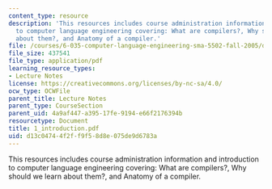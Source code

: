 ```yaml
---
content_type: resource
description: 'This resources includes course administration information and introduction
  to computer language engineering covering: What are compilers?, Why should we learn
  about them?, and Anatomy of a compiler.'
file: /courses/6-035-computer-language-engineering-sma-5502-fall-2005/d13c04744f2ff9f58d8e075de9d6783a_1_introduction.pdf
file_size: 437541
file_type: application/pdf
learning_resource_types:
- Lecture Notes
license: https://creativecommons.org/licenses/by-nc-sa/4.0/
ocw_type: OCWFile
parent_title: Lecture Notes
parent_type: CourseSection
parent_uid: 4a9af447-a395-17fe-9194-e66f2176394b
resourcetype: Document
title: 1_introduction.pdf
uid: d13c0474-4f2f-f9f5-8d8e-075de9d6783a
---
```

This resources includes course administration information and introduction to computer language engineering covering: What are compilers?, Why should we learn about them?, and Anatomy of a compiler.